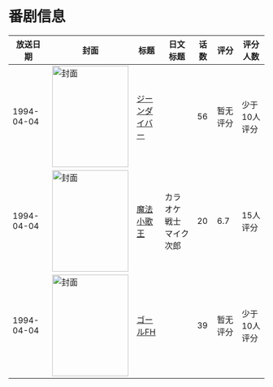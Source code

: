 # 番剧信息

|放送日期|封面|标题|日文标题|话数|评分|评分人数|
|---|---|---|---|---|---|---|
|1994-04-04|<img src="//lain.bgm.tv/pic/cover/c/f6/c1/10398_L200T.jpg" alt="封面" style="width:150px;height:200px;object-fit:cover;">|[ジーンダイバー](https://bangumi.tv/subject/10398)||56|暂无评分|少于10人评分|
|1994-04-04|<img src="//lain.bgm.tv/pic/cover/c/59/63/101066_Z45Sz.jpg" alt="封面" style="width:150px;height:200px;object-fit:cover;">|[魔法小歌王](https://bangumi.tv/subject/101066)|カラオケ戦士マイク次郎|20|6.7|15人评分|
|1994-04-04|<img src="//lain.bgm.tv/pic/cover/c/a6/52/161674_zv7C6.jpg" alt="封面" style="width:150px;height:200px;object-fit:cover;">|[ゴールFH](https://bangumi.tv/subject/161674)||39|暂无评分|少于10人评分|
